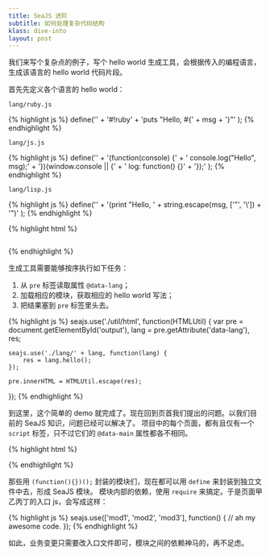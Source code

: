 ```yaml
---
title: SeaJS 进阶
subtitle: 如何处理复杂代码结构
klass: dive-into
layout: post
---
```


我们来写个复杂点的例子，写个 hello world 生成工具，会根据传入的编程语言，生成该语言的 hello world 代码片段。

首先先定义各个语言的 hello world：

`lang/ruby.js`

{% highlight js %}
define('' +
    '#!ruby' +
    'puts "Hello, #{' + msg + '}"'
);
{% endhighlight %}

`lang/js.js`

{% highlight js %}
define('' +
    '(function(console) {' +
    '    console.log("Hello", msg);' +
    '})(window.console || {' +
    '    log: function() {}' +
    '});'
);
{% endhighlight %}

`lang/lisp.js`

{% highlight js %}
define('' +
    '(print "Hello, ' + string.escape(msg, ['"', '\\']) + '")'
);
{% endhighlight %}

{% highlight html %}
<!doctype html>
<html>
<head></head>
<body>
    <pre id="output" data-lang="ruby"></pre>
    <script src="sea.js" data-main="./generator"></script>
</body>
</html>
{% endhighlight %}

生成工具需要能够按序执行如下任务：

 1. 从 `pre` 标签读取属性 `@data-lang`；
 2. 加载相应的模块，获取相应的 hello world 写法；
 3. 把结果塞到 `pre` 标签里头去。

{% highlight js %}
seajs.use('./util/html', function(HTMLUtil) {
    var pre = document.getElementById('output'),
        lang = pre.getAttribute('data-lang'),
        res;

    seajs.use('./lang/' + lang, function(lang) {
        res = lang.hello();
    });

    pre.innerHTML = HTMLUtil.escape(res);
});
{% endhighlight %}

到这里，这个简单的 demo 就完成了。现在回到页首我们提出的问题。以我们目前的 SeaJS 知识，问题已经可以解决了。
项目中的每个页面，都有且仅有一个 `script` 标签，只不过它们的 `@data-main` 属性都各不相同。

{% highlight html %}
<!-- page a -->
<script src="sea.js" data-main="./page-a"></script>

<!-- page b -->
<script src="sea.js" data-main="./page-b"></script>
{% endhighlight %}

那些用 `(function(){})();` 封装的模块们，现在都可以用 `define` 来封装到独立文件中去，形成 SeaJS 模块。
模块内部的依赖，使用 `require` 来搞定。于是页面甲乙丙丁的入口 js，会写成这样：

{% highlight js %}
seajs.use(['mod1', 'mod2', 'mod3'], function() {
    // ah my awesome code.
});
{% endhighlight %}

如此，业务变更只需要改入口文件即可，模块之间的依赖神马的，再不足虑。